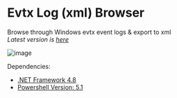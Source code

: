 # Evtx Log (xml) Browser

Browse through Windows evtx event logs & export to xml<br>
*Latest version is [here](https://github.com/kacos2000/Evtx_Log_Browser/releases/latest)*<br>

![image](https://user-images.githubusercontent.com/11378310/223854812-a42c0791-3ec3-4622-bf97-01305314ec8f.png)

<!--- ![image](https://user-images.githubusercontent.com/11378310/179371691-f8271475-0c86-46fb-95d5-69b0ae7f8fe4.png) --->

Dependencies: 
- [.NET Framework 4.8](https://dotnet.microsoft.com/en-us/download/dotnet-framework/net48)
- [Powershell Version:  5.1](https://docs.microsoft.com/en-us/powershell/scripting/windows-powershell/install/windows-powershell-system-requirements?view=powershell-5.1)
